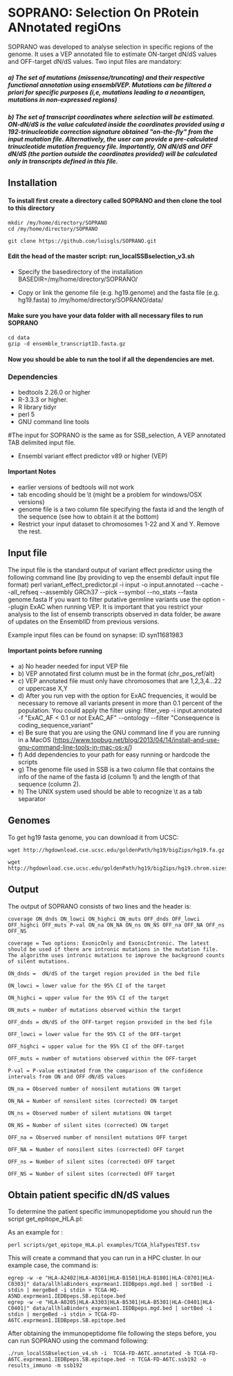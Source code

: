 # SOPRANO: Selection On PRotein ANnotated regiOns
SOPRANO was developed to analyse selection in specific regions of the genome. It uses a VEP annotated file to estimate ON-target dN/dS values and OFF-target dN/dS values. Two input files are mandatory:

##### a) The set of mutations (missense/truncating) and their respective functional annotation using ensemblVEP. Mutations can be filtered a priori for specific purposes (i,e,   mutations leading to a neoantigen, mutations in non-expressed regions)

##### b) The set of transcript coordinates where selection will be estimated. ON-dN/dS is the value calculated inside the coordinates provided using a 192-trinucleotide correction signature obtained "on-the-fly" from the input mutation file. Alternatively, the user can provide a pre-calculated trinucleotide mutation frequency file. Importantly, ON dN/dS and OFF dN/dS (the portion outside the coordinates provided) will be calculated only in transcripts defined in this file. 

## Installation

#### To install first create a directory called SOPRANO and then clone the tool to this directory

```{bash}
mkdir /my/home/directory/SOPRANO
cd /my/home/directory/SOPRANO

git clone https://github.com/luisgls/SOPRANO.git 
```
#### Edit the head of the master script: run_localSSBselection_v3.sh
- Specify the basedirectory of the installation
BASEDIR=/my/home/directory/SOPRANO/

- Copy or link the genome file (e.g. hg19.genome) and the fasta file (e.g. hg19.fasta) to /my/home/directory/SOPRANO/data/

#### Make sure you have your data folder with all necessary files to run SOPRANO
```{bash}
cd data
gzip -d ensemble_transcriptID.fasta.gz
```
#### Now you should be able to run the tool if all the dependencies are met.

### Dependencies
- bedtools 2.26.0 or higher
- R-3.3.3 or higher.
- R library tidyr
- perl 5
- GNU command line tools

#The input for SOPRANO is the same as for SSB_selection, A VEP annotated TAB delimited input file.
- Ensembl variant effect predictor v89 or higher (VEP)

#### Important Notes
- earlier versions of bedtools will not work
- tab encoding should be \t (might be a problem for windows/OSX versions)
- genome file is a two column file specifying the fasta id and the length of the sequence (see how to obtain it at the bottom)
- Restrict your input dataset to chromosomes 1-22 and X and Y. Remove the rest.

## Input file
The input file is the standard output of variant effect predictor using the following command line (by providing to vep the ensembl default input file format)
perl variant_effect_predictor.pl -i input -o input.annotated --cache --all_refseq --assembly GRCh37 --pick --symbol --no_stats --fasta genome.fasta
If you want to filter putative germline variants use the option --plugin ExAC when running VEP. It is important that you restrict your analysis to the list of ensemb transcripts observed in data folder, be aware of updates on the EnsemblID from previous versions.

Example input files can be found on synapse: ID syn11681983

#### Important points before running
  - a) No header needed for input VEP file
  - b) VEP annotated first column must be in the format (chr_pos_ref/alt)
  - c) VEP annotated file must only have chromosomes that are 1,2,3,4...22 or uppercase X,Y
  - d) After you run vep with the option for ExAC frequencies, it would be necessary to remove all variants present in more than 0.1 percent of the population. You could apply the   filter using:
filter_vep -i input.annotated -f "ExAC_AF < 0.1 or not ExAC_AF" --ontology --filter "Consequence is coding_sequence_variant" 
  - e) Be sure that you are using the GNU command line if you are running in a MacOS (https://www.topbug.net/blog/2013/04/14/install-and-use-gnu-command-line-tools-in-mac-os-x/)
  - f) Add dependencies to your path for easy running or hardcode the scripts
  - g) The genome file used in SSB is a two column file that contains the info of the name of the fasta id (column 1) and the length of that sequence (column 2).
  - h) The UNIX system used should be able to recognize \t as a tab separator

## Genomes
To get hg19 fasta genome, you can download it from UCSC:

```{bash
wget http://hgdownload.cse.ucsc.edu/goldenPath/hg19/bigZips/hg19.fa.gz

wget http://hgdownload.cse.ucsc.edu/goldenPath/hg19/bigZips/hg19.chrom.sizes

```

## Output

The output of SOPRANO consists of two lines and the header is:
```{bash}
coverage ON_dnds ON_lowci ON_highci ON_muts OFF_dnds OFF_lowci OFF_highci OFF_muts P-val ON_na ON_NA ON_ns ON_NS OFF_na OFF_NA OFF_ns OFF_NS

coverage = Two options: ExonicOnly and ExonicIntronic. The latest should be used if there are intronic mutations in the mutation file. The algorithm uses intronic mutations to improve the background counts of silent mutations.

ON_dnds =  dN/dS of the target region provided in the bed file

ON_lowci = lower value for the 95% CI of the target

ON_highci = upper value for the 95% CI of the target

ON_muts = number of mutations observed within the target

OFF_dnds = dN/dS of the OFF-target region provided in the bed file

OFF_lowci = lower value for the 95% CI of the OFF-target

OFF_highci = upper value for the 95% CI of the OFF-target

OFF_muts = number of mutations observed within the OFF-target

P-val = P-value estimated from the comparison of the confidence intervals from ON and OFF dN/dS values

ON_na = Observed number of nonsilent mutations ON target

ON_NA = Number of nonsilent sites (corrected) ON target

ON_ns = Observed number of silent mutations ON target

ON_NS = Number of silent sites (corrected) ON target

OFF_na = Observed number of nonsilent mutations OFF target

OFF_NA = Number of nonsilent sites (corrected) OFF target

OFF_ns = Number of silent sites (corrected) OFF target

OFF_NS = Number of silent sites (corrected) OFF target
```


## Obtain patient specific dN/dS values
To determine the patient specific immunopeptidome you should run the script get_epitope_HLA.pl:

As an example for :
```{bash}
perl scripts/get_epitope_HLA.pl examples/TCGA_hlaTypesTEST.tsv 
```

This will create a command that you can run in a HPC cluster.
In our example case, the command is:

```{bash}
egrep -w -e "HLA-A2402|HLA-A0301|HLA-B1501|HLA-B1801|HLA-C0701|HLA-C0303|" data/allhlaBinders_exprmean1.IEDBpeps.mgd.bed | sortBed -i stdin | mergeBed -i stdin > TCGA-HQ-A5ND.exprmean1.IEDBpeps.SB.epitope.bed
egrep -w -e "HLA-A0205|HLA-A3303|HLA-B5301|HLA-B5301|HLA-C0401|HLA-C0401|" data/allhlaBinders_exprmean1.IEDBpeps.mgd.bed | sortBed -i stdin | mergeBed -i stdin > TCGA-FD-A6TC.exprmean1.IEDBpeps.SB.epitope.bed
```

After obtaining the immunopeptidome file following the steps before, you can run SOPRANO using the command following:
```{bash}
./run_localSSBselection_v4.sh -i  TCGA-FD-A6TC.annotated -b TCGA-FD-A6TC.exprmean1.IEDBpeps.SB.epitope.bed -n TCGA-FD-A6TC.ssb192 -o results_immuno -m ssb192
```
